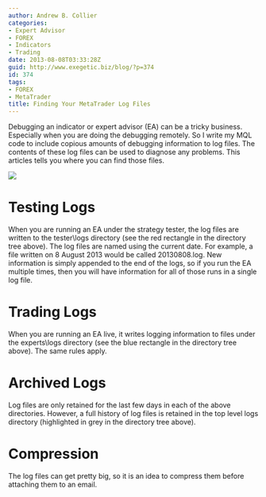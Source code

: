 ```yaml
---
author: Andrew B. Collier
categories:
- Expert Advisor
- FOREX
- Indicators
- Trading
date: 2013-08-08T03:33:28Z
guid: http://www.exegetic.biz/blog/?p=374
id: 374
tags:
- FOREX
- MetaTrader
title: Finding Your MetaTrader Log Files
---
```


Debugging an indicator or expert advisor (EA) can be a tricky business. Especially when you are doing the debugging remotely. So I write my MQL code to include copious amounts of debugging information to log files. The contents of these log files can be used to diagnose any problems. This articles tells you where you can find those files.

<img src="/img/2013/08/metatrader-folder-structure.png" >

# Testing Logs

When you are running an EA under the strategy tester, the log files are written to the tester\logs directory (see the red rectangle in the directory tree above). The log files are named using the current date. For example, a file written on 8 August 2013 would be called 20130808.log. New information is simply appended to the end of the logs, so if you run the EA multiple times, then you will have information for all of those runs in a single log file.

# Trading Logs

When you are running an EA live, it writes logging information to files under the experts\logs directory (see the blue rectangle in the directory tree above). The same rules apply.

# Archived Logs

Log files are only retained for the last few days in each of the above directories. However, a full history of log files is retained in the top level logs directory (highlighted in grey in the directory tree above).

# Compression

The log files can get pretty big, so it is an idea to compress them before attaching them to an email.
